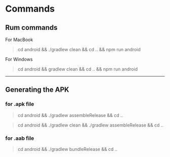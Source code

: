 # Commands

## Rum commands

 For MacBook
> cd android && ./gradlew clean && cd .. && npm run android

For Windows
> cd android && gradlew clean && cd .. && npm run android

----

## Generating the APK

### for .apk file

> cd android && ./gradlew assembleRelease && cd ..

> cd android && ./gradlew clean && ./gradlew assembleRelease && cd ..

### for .aab file

> cd android && ./gradlew bundleRelease && cd ..


